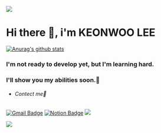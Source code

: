 <img src="https://capsule-render.vercel.app/api?type=waving&color=BDBDC8&height=150&section=header" />

# Hi there 🐽, i'm KEONWOO LEE



[![Anurag's github stats](https://github-readme-stats.vercel.app/api?username=guntinue)](https://github.com/anuraghazra/github-readme-stats)

### I'm not ready to develop yet, but I'm learning hard. 


### I'll show you my abilities soon.🫡



- ###### *Contect me*🔗
 
[![Gmail Badge](https://img.shields.io/badge/Gmail-d14836?style=flat-square&logo=Gmail&logoColor=white&link=mailto:rjssn93@gmail.com)](mailto:rjssn93@gmail.com)
[![Notion Badge](https://img.shields.io/badge/Notion-000000?style=flat-square&logo=Notion&logoColor=white&link=mailto:rjssn93@gmail.com)](mailto:rjssn93@gmail.com)
<a href="https://www.instagram.com/th1sright"><img src="https://img.shields.io/badge/Instagram-E4405F?style=flat-square&logo=Instagram&logoColor=white"/></a>






<img src="https://capsule-render.vercel.app/api?type=waving&color=BDBDC8&height=150&section=footer" />




